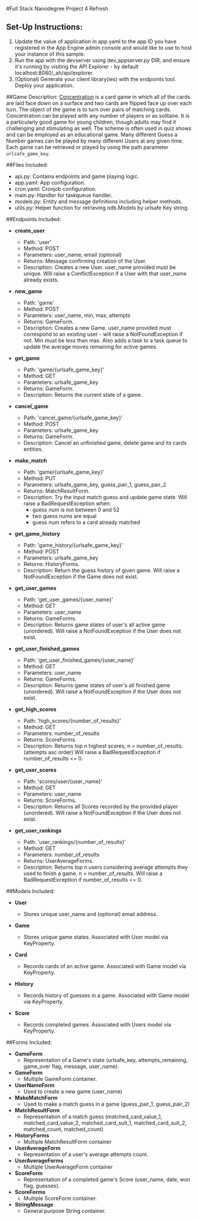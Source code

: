 #Full Stack Nanodegree Project 4 Refresh

## Set-Up Instructions:
1.  Update the value of application in app.yaml to the app ID you have registered
 in the App Engine admin console and would like to use to host your instance of this sample.
1.  Run the app with the devserver using dev_appserver.py DIR, and ensure it's
 running by visiting the API Explorer - by default localhost:8080/_ah/api/explorer.
1.  (Optional) Generate your client library(ies) with the endpoints tool.
 Deploy your application.
 
 
 
##Game Description:
[Concentration](https://en.wikipedia.org/wiki/Concentration_(game)) 
is a card game in which all of the cards are laid face down on a surface and two cards
are flipped face up over each turn. The object of the game is to turn over pairs of matching cards. 
Concentration can be played with any number of players or as solitaire. 
It is a particularly good game for young children, though adults may find it challenging and stimulating as well. 
The scheme is often used in quiz shows and can be employed as an educational game.
Many different Guess a Number games can be played by many different Users at any
given time. Each game can be retrieved or played by using the path parameter
`urlsafe_game_key`.

##Files Included:
 - api.py: Contains endpoints and game playing logic.
 - app.yaml: App configuration.
 - cron.yaml: Cronjob configuration.
 - main.py: Handler for taskqueue handler.
 - models.py: Entity and message definitions including helper methods.
 - utils.py: Helper function for retrieving ndb.Models by urlsafe Key string.

##Endpoints Included:
 - **create_user**
    - Path: 'user'
    - Method: POST
    - Parameters: user_name, email (optional)
    - Returns: Message confirming creation of the User.
    - Description: Creates a new User. user_name provided must be unique. Will 
    raise a ConflictException if a User with that user_name already exists.
    
 - **new_game**
    - Path: 'game'
    - Method: POST
    - Parameters: user_name, min, max, attempts
    - Returns: GameForm.
    - Description: Creates a new Game. user_name provided must correspond to an
    existing user - will raise a NotFoundException if not. Min must be less than
    max. Also adds a task to a task queue to update the average moves remaining
    for active games.
     
 - **get_game**
    - Path: 'game/{urlsafe_game_key}'
    - Method: GET
    - Parameters: urlsafe_game_key
    - Returns: GameForm.
    - Description: Returns the current state of a game.

 - **cancel_game**
    - Path: 'cancel_game/{urlsafe_game_key}'
    - Method: POST
    - Parameters: urlsafe_game_key
    - Returns: GameForm.
    - Description: Cancel an unfinished game, delete game and its cards entities.
    
 - **make_match**
    - Path: 'game/{urlsafe_game_key}'
    - Method: PUT
    - Parameters: urlsafe_game_key, guess_pair_1, guess_pair_2
    - Returns: MatchResultForm.
    - Description: Try the input match guess and update game state.
    Will raise a BadRequestException when: 
        - guess num is not between 0 and 52
        - two guess nums are equal
        - guess num refers to a card already matched

 - **get_game_history**
    - Path: 'game_history/{urlsafe_game_key}'
    - Method: POST
    - Parameters: urlsafe_game_key
    - Returns: HistoryForms.
    - Description: Return the guess history of given game.
    Will raise a NotFoundException if the Game does not exist.

 - **get_user_games**
    - Path: 'get_user_games/{user_name}'
    - Method: GET
    - Parameters: user_name
    - Returns: GameForms. 
    - Description: Returns game states of user's all active game (unordered).
    Will raise a NotFoundException if the User does not exist.

 - **get_user_finished_games**
    - Path: 'get_user_finished_games/{user_name}'
    - Method: GET
    - Parameters: user_name
    - Returns: GameForms. 
    - Description: Returns game states of user's all finished game (unordered).
    Will raise a NotFoundException if the User does not exist.
    
 - **get_high_scores**
    - Path: 'high_scores/{number_of_results}'
    - Method: GET
    - Parameters: number_of_results
    - Returns: ScoreForms.
    - Description: Returns top n highest scores, n = number_of_results.(attempts asc order)
    Will raise a BadRequestException if number_of_results <= 0.    
    
 - **get_user_scores**
    - Path: 'scores/user/{user_name}'
    - Method: GET
    - Parameters: user_name
    - Returns: ScoreForms. 
    - Description: Returns all Scores recorded by the provided player (unordered).
    Will raise a NotFoundException if the User does not exist.
    
 - **get_user_rankings**
    - Path: 'user_rankings/{number_of_results}'
    - Method: GET
    - Parameters: number_of_results
    - Returns: UserAverageForms.
    - Description: Returns top n users considering average attempts they used to finish a game,
     n = number_of_results. Will raise a BadRequestException if number_of_results <= 0.   

##Models Included:
 - **User**
    - Stores unique user_name and (optional) email address.
    
 - **Game**
    - Stores unique game states. Associated with User model via KeyProperty.
    
 - **Card**
    - Records cards of an active game. Associated with Game model via KeyProperty.
     
 - **History**
    - Records history of guesses in a game. Associated with Game model via KeyProperty.
    
 - **Score**
    - Records completed games. Associated with Users model via KeyProperty.
    
 
    
##Forms Included:
 - **GameForm**
    - Representation of a Game's state (urlsafe_key, attempts_remaining,
    game_over flag, message, user_name).
 - **GameForm**
    - Multiple GameForm container.
 - **UserNameForm**
    - Used to create a new game (user_name)
 - **MakeMatchForm**
    - Used to make a match guess in a game (guess_pair_1, guess_pair_2)
 - **MatchResultForm**
    - Representation of a match guess 
    (matched_card_value_1, matched_card_value_2,
    matched_card_suit_1, matched_card_suit_2,
    matched_count, matched_count)
 - **HistoryForms**
    - Multiple MatchResultForm container
 - **UserAverageForm**
    - Representation of a user's average attempts count.
 - **UserAverageForms**
    - Multiple UserAverageForm container
 - **ScoreForm**
    - Representation of a completed game's Score (user_name, date, won flag,
    guesses).
 - **ScoreForms**
    - Multiple ScoreForm container.
 - **StringMessage**
    - General purpose String container.